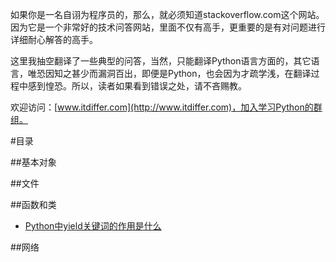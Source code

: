 如果你是一名自诩为程序员的，那么，就必须知道stackoverflow.com这个网站。因为它是一个非常好的技术问答网站，里面不仅有高手，更重要的是有对问题进行详细耐心解答的高手。

这里我抽空翻译了一些典型的问答，当然，只能翻译Python语言方面的，其它语言，唯恐因知之甚少而漏洞百出，即便是Python，也会因为才疏学浅，在翻译过程中感到惶恐。所以，读者如果看到错误之处，请不吝赐教。

欢迎访问：[www.itdiffer.com](http://www.itdiffer.com)，加入学习Python的群组。

#目录

##基本对象

##文件

##函数和类

- [Python中yield关键词的作用是什么](./301.md)

##网络
